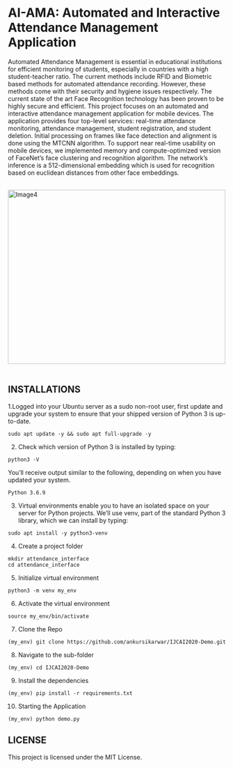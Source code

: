 # AI-AMA: Automated and Interactive Attendance Management Application


Automated Attendance Management is essential in educational institutions for efficient
monitoring of students, especially in countries with a high student-teacher ratio. The current
methods include RFID and Biometric based methods for automated attendance recording.
However, these methods come with their security and hygiene issues respectively. The
current state of the art Face Recognition technology has been proven to be highly secure and
efficient. This project focuses on an automated and interactive attendance management
application for mobile devices. The application provides four top-level services: real-time
attendance monitoring, attendance management, student registration, and student deletion.
Initial processing on frames like face detection and alignment is done using the MTCNN
algorithm. To support near real-time usability on mobile devices, we implemented memory and
compute-optimized version of FaceNet’s face clustering and recognition algorithm. The
network’s inference is a 512-dimensional embedding which is used for recognition based on
euclidean distances from other face embeddings.
<br>
<br>

<img src="https://github.com/ankursikarwar/IJCAI2020-Demo/blob/master/UI.png" alt="Image4" width="500" height="400"/>     

<br>
<br>

## INSTALLATIONS

1.Logged into your Ubuntu server as a sudo non-root user, first update and upgrade your system to ensure that your shipped version of Python 3 is up-to-date. 

```
sudo apt update -y && sudo apt full-upgrade -y
```

2. Check which version of Python 3 is installed by typing: 

```
python3 -V
```
You’ll receive output similar to the following, depending on when you have updated your system.

```
Python 3.6.9
```

3. Virtual environments enable you to have an isolated space on your server for Python projects. We’ll use venv, part of the standard Python 3 library, which we can install by typing:

```
sudo apt install -y python3-venv
```
4. Create a project folder


```
mkdir attendance_interface
cd attendance_interface
```
5. Initialize virtual environment 

```
python3 -m venv my_env
```
6. Activate the virtual environment

```
source my_env/bin/activate
```

7. Clone the Repo

```
(my_env) git clone https://github.com/ankursikarwar/IJCAI2020-Demo.git
```
8. Navigate to the sub-folder

```
(my_env) cd IJCAI2020-Demo
```

9. Install the dependencies

```
(my_env) pip install -r requirements.txt
```

10. Starting the Application


```
(my_env) python demo.py
```



## LICENSE


This project is licensed under the MIT License.
